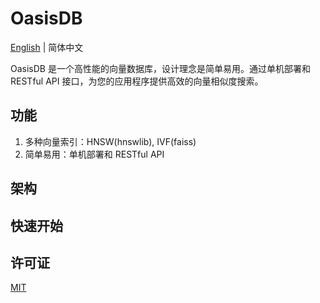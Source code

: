 # OasisDB

[English](readme.md) | 简体中文

OasisDB 是一个高性能的向量数据库，设计理念是简单易用。通过单机部署和 RESTful API 接口，为您的应用程序提供高效的向量相似度搜索。

## 功能

1. 多种向量索引：HNSW(hnswlib), IVF(faiss)
2. 简单易用：单机部署和 RESTful API

## 架构

## 快速开始

## 许可证

[MIT](LICENSE)
